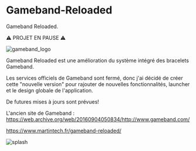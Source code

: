 # Gameband-Reloaded
  Gameband Reloaded.  

⚠️ PROJET EN PAUSE ⚠️
  
![gameband_logo](https://user-images.githubusercontent.com/75930741/138355326-74c9509d-16d1-4b68-9102-305ac871b704.png)

Gameband Reloaded est une amélioration du système intégré des bracelets Gameband. 

Les services officiels de Gameband sont fermé, donc j'ai décidé de créer cette "nouvelle version" pour rajouter de nouvelles fonctionnalités, launcher et le design globale de l'application.  

De futures mises à jours sont prévues!  


L'ancien site de Gameband : https://web.archive.org/web/20160904050834/http://www.gameband.com/

https://www.martintech.fr/gameband-reloaded/
  
![splash](https://user-images.githubusercontent.com/75930741/138355320-ede7e537-925f-438a-ae3b-090f256ea1ba.gif)
